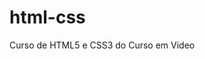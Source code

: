 # html-css
 Curso de HTML5 e CSS3 do Curso em Video


<a href="https://stephaniealmeida.github.io/html-css/modulo02/site-android"></a>